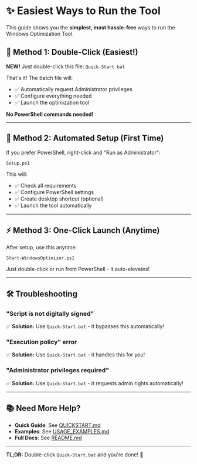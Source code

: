 # ✨ Easiest Ways to Run the Tool

This guide shows you the **simplest, most hassle-free** ways to run the Windows Optimization Tool.

## 🎯 Method 1: Double-Click (Easiest!)

**NEW!** Just double-click this file: `Quick-Start.bat`

That's it! The batch file will:
- ✅ Automatically request Administrator privileges
- ✅ Configure everything needed
- ✅ Launch the optimization tool

**No PowerShell commands needed!**

---

## 🚀 Method 2: Automated Setup (First Time)

If you prefer PowerShell, right-click and "Run as Administrator":
```
Setup.ps1
```

This will:
- ✅ Check all requirements
- ✅ Configure PowerShell settings
- ✅ Create desktop shortcut (optional)
- ✅ Launch the tool automatically

---

## ⚡ Method 3: One-Click Launch (Anytime)

After setup, use this anytime:
```
Start-WindowsOptimizer.ps1
```

Just double-click or run from PowerShell - it auto-elevates!

---

## 🛠️ Troubleshooting

### "Script is not digitally signed"
✅ **Solution:** Use `Quick-Start.bat` - it bypasses this automatically!

### "Execution policy" error
✅ **Solution:** Use `Quick-Start.bat` - it handles this for you!

### "Administrator privileges required"
✅ **Solution:** Use `Quick-Start.bat` - it requests admin rights automatically!

---

## 📚 Need More Help?

- **Quick Guide**: See [QUICKSTART.md](QUICKSTART.md)
- **Examples**: See [USAGE_EXAMPLES.md](USAGE_EXAMPLES.md)
- **Full Docs**: See [README.md](README.md)

---

**TL;DR:** Double-click `Quick-Start.bat` and you're done! 🎉
